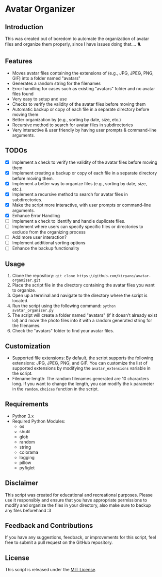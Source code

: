 # Avatar Organizer

## Introduction
This was created out of boredom to automate the organization of avatar files and organize them properly, since I have issues doing that.... 🐈

## Features
- Moves avatar files containing the extensions of (e.g., JPG, JPEG, PNG, GIF) into a folder named "avatars"
- Generates a random string for the filenames
- Error handling for cases such as existing "avatars" folder and no avatar files found
- Very easy to setup and use
- Checks to verify the validity of the avatar files before moving them
- Automatic backup or copy of each file in a separate directory before moving them
- Better organization by (e.g., sorting by date, size, etc.)
- Recursive method to search for avatar files in subdirectories
- Very interactive & user friendly by having user prompts & command-line arguments.

## TODOs
- [x] Implement a check to verify the validity of the avatar files before moving them
- [x] Implement creating a backup or copy of each file in a separate directory before moving them.
- [x] Implement a better way to organize files (e.g., sorting by date, size, etc.).
- [x] Implement a recursive method to search for avatar files in subdirectories.
- [x] Make the script more interactive, with user prompts or command-line arguments.
- [x] Enhance Error Handling
- [ ] Implement a check to identify and handle duplicate files.
- [ ] Implement where users can specify specific files or directories to exclude from the organizing process
- [ ] Add more user interaction?
- [ ] Implement additional sorting options
- [ ] Enhance the backup functionality

## Usage
1. Clone the repository: `git clone https://github.com/kiryano/avatar-organizer.git`
2. Place the script file in the directory containing the avatar files you want to organize.
3. Open up a terminal and navigate to the directory where the script is located.
4. Run the script using the following command: `python avatar_organizer.py`
5. The script will create a folder named "avatars" (if it doesn't already exist lol) and move the photo files into it with a random generated string for the filenames.
6. Check the "avatars" folder to find your avatar files.

## Customization
- Supported file extensions: By default, the script supports the following extensions: JPG, JPEG, PNG, and GIF. You can customize the list of supported extensions by modifying the `avatar_extensions` variable in the script.
- Filename length: The random filenames generated are 10 characters long. If you want to change the length, you can modify the `k` parameter in the `random.choices` function in the script.


## Requirements
- Python 3.x
- Required Python Modules:
  - os
  - shutil
  - glob
  - random
  - string
  - colorama
  - logging
  - pillow
  - pyfiglet

## Disclaimer
This script was created for educational and recreational purposes. Please use it responsibly and ensure that you have appropriate permissions to modify and organize the files in your directory, also make sure to backup any files beforehand :3

## Feedback and Contributions
If you have any suggestions, feedback, or improvements for this script, feel free to submit a pull request on the GitHub repository.

## License
This script is released under the [MIT License](LICENSE).
